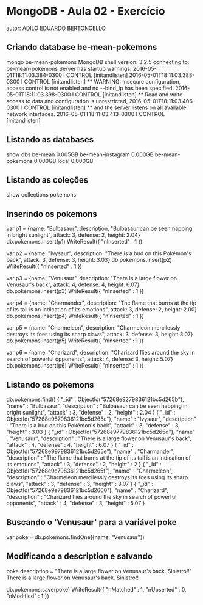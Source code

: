 # MongoDB - Aula 02 - Exercício
autor: ADILO EDUARDO BERTONCELLO

## Criando database be-mean-pokemons
mongo be-mean-pokemons
MongoDB shell version: 3.2.5
connecting to: be-mean-pokemons
Server has startup warnings:
2016-05-01T18:11:03.384-0300 I CONTROL  [initandlisten]
2016-05-01T18:11:03.388-0300 I CONTROL  [initandlisten] ** WARNING: Insecure configuration, access control is not enabled and no --bind_ip has been specified.
2016-05-01T18:11:03.398-0300 I CONTROL  [initandlisten] **          Read and write access to data and configuration is unrestricted,
2016-05-01T18:11:03.406-0300 I CONTROL  [initandlisten] **          and the server listens on all available network interfaces.
2016-05-01T18:11:03.413-0300 I CONTROL  [initandlisten]

## Listando as databases
show dbs
be-mean            0.005GB
be-mean-instagram  0.000GB
be-mean-pokemons   0.000GB
local              0.000GB

## Listando as coleções
show collections
pokemons

## Inserindo os pokemons
var p1 = {name: "Bulbasaur", description: "Bulbasaur can be seen napping in bright sunlight", attack: 3, defense: 2, height: 2.04}
db.pokemons.insert(p1)
WriteResult({ "nInserted" : 1 })

var p2 = {name: "Ivysaur", description: "There is a bud on this Pokémon's back", attack: 3, defense: 3, height: 3.03}
db.pokemons.insert(p2)
WriteResult({ "nInserted" : 1 })

var p3 = {name: "Venusaur", description: "There is a large flower on Venusaur's back", attack: 4, defense: 4, height: 6.07}
db.pokemons.insert(p3)
WriteResult({ "nInserted" : 1 })

var p4 = {name: "Charmander", description: "The flame that burns at the tip of its tail is an indication of its emotions", attack: 3, defense: 2, height: 2.00}
db.pokemons.insert(p4)
WriteResult({ "nInserted" : 1 })

var p5 = {name: "Charmeleon", description: "Charmeleon mercilessly destroys its foes using its sharp claws", attack: 3, defense: 3, height: 3.07}
db.pokemons.insert(p5)
WriteResult({ "nInserted" : 1 })

var p6 = {name: "Charizard", description: "Charizard flies around the sky in search of powerful opponents", attack: 4, defense: 3, height: 5.07}
db.pokemons.insert(p6)
WriteResult({ "nInserted" : 1 })

## Listando os pokemons
db.pokemons.find()
{ "_id" : ObjectId("57268e9279836121bc5d265b"), "name" : "Bulbasaur", "description" : "Bulbasaur can be seen napping in bright sunlight", "attack" : 3, "defense" : 2, "height" : 2.04 }
{ "_id" : ObjectId("57268e9579836121bc5d265c"), "name" : "Ivysaur", "description" : "There is a bud on this Pokémon's back", "attack" : 3, "defense" : 3, "height" : 3.03 }
{ "_id" : ObjectId("57268e9779836121bc5d265d"), "name" : "Venusaur", "description" : "There is a large flower on Venusaur's back", "attack" : 4, "defense" : 4, "height" : 6.07 }
{ "_id" : ObjectId("57268e9979836121bc5d265e"), "name" : "Charmander", "description" : "The flame that burns at the tip of its tail is an indication of its emotions", "attack" : 3, "defense" : 2, "height" : 2 }
{ "_id" : ObjectId("57268e9c79836121bc5d265f"), "name" : "Charmeleon", "description" : "Charmeleon mercilessly destroys its foes using its sharp claws", "attack" : 3, "defense" : 3, "height" : 3.07 }
{ "_id" : ObjectId("57268e9e79836121bc5d2660"), "name" : "Charizard", "description" : "Charizard flies around the sky in search of powerful opponents", "attack" : 4, "defense" : 3, "height" : 5.07 }

## Buscando o 'Venusaur' para a variável poke
var poke = db.pokemons.findOne({name: "Venusaur"})

## Modificando a description e salvando
poke.description = "There is a large flower on Venusaur's back. Sinistro!!"
There is a large flower on Venusaur's back. Sinistro!!

db.pokemons.save(poke)
WriteResult({ "nMatched" : 1, "nUpserted" : 0, "nModified" : 1 })